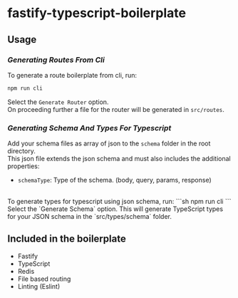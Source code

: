# **fastify-typescript-boilerplate**

## **Usage**
### ***Generating Routes From Cli***
To generate a route boilerplate from cli, run:
```sh
npm run cli
```
Select the `Generate Router` option.
<br />
On proceeding further a file for the router will be generated in `src/routes`.
### ***Generating Schema And Types For Typescript***
Add your schema files as array of json to the `schema` folder in the root directory.
<br />
This json file extends the json schema and must also includes the additional properties:
  - `schemaType`: Type of the schema. (body, query, params, response)
<br />
To generate types for typescript using json schema, run:
```sh
npm run cli
```
Select the `Generate Schema` option. This will generate TypeScript types for your JSON schema in the `src/types/schema` folder.


## Included in the boilerplate
- Fastify
- TypeScript
- Redis
- File based routing
- Linting (Eslint)
